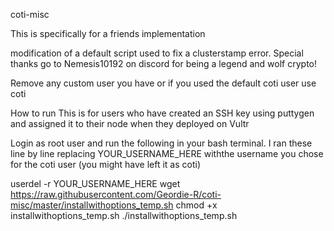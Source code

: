 coti-misc

This is specifically for a friends implementation

modification of a default script used to fix a clusterstamp error. Special thanks go to Nemesis10192 on discord for being a legend and wolf crypto!

Remove any custom user you have or if you used the default coti user use coti

How to run
This is for users who have created an SSH key using puttygen and assigned it to their node when they deployed on Vultr

Login as root user and run the following in your bash terminal. I ran these line by line replacing YOUR_USERNAME_HERE withthe username you chose for the coti user (you might have left it as coti)

userdel -r YOUR_USERNAME_HERE
wget https://raw.githubusercontent.com/Geordie-R/coti-misc/master/installwithoptions_temp.sh
chmod +x installwithoptions_temp.sh
./installwithoptions_temp.sh
